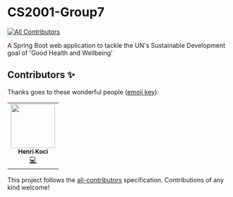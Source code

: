 # CS2001-Group7
<!-- ALL-CONTRIBUTORS-BADGE:START - Do not remove or modify this section -->
[![All Contributors](https://img.shields.io/badge/all_contributors-1-orange.svg?style=flat-square)](#contributors-)
<!-- ALL-CONTRIBUTORS-BADGE:END -->
A Spring Boot web application to tackle the UN's Sustainable Development goal of 'Good Health and Wellbeing'

## Contributors ✨

Thanks goes to these wonderful people ([emoji key](https://allcontributors.org/docs/en/emoji-key)):

<!-- ALL-CONTRIBUTORS-LIST:START - Do not remove or modify this section -->
<!-- prettier-ignore-start -->
<!-- markdownlint-disable -->
<table>
  <tr>
    <td align="center"><a href="http://henrikoci.co.uk"><img src="https://avatars1.githubusercontent.com/u/74716541?v=4" width="100px;" alt=""/><br /><sub><b>Henri Koci</b></sub></a><br /><a href="https://github.com/hkoci/CS2001-Group7/commits?author=hkoci" title="Code">💻</a></td>
  </tr>
</table>

<!-- markdownlint-enable -->
<!-- prettier-ignore-end -->
<!-- ALL-CONTRIBUTORS-LIST:END -->

This project follows the [all-contributors](https://github.com/all-contributors/all-contributors) specification. Contributions of any kind welcome!
